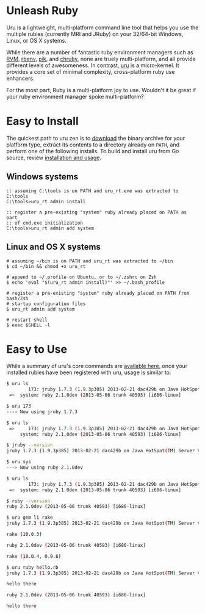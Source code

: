 # Unleash Ruby

Uru is a lightweight, multi-platform command line tool that helps you use the
multiple rubies (currently MRI and JRuby) on your 32/64-bit Windows, Linux, or
OS X systems.

While there are a number of fantastic ruby environment managers such as [RVM][1],
[rbenv][2], [pik][3], and [chruby][4], none are truely multi-platform, and all
provide different levels of awesomeness. In contrast, [uru][5] is a micro-kernel.
It provides a core set of minimal complexity, cross-platform ruby use enhancers.

For the most part, Ruby is a multi-platform joy to use. Wouldn't it be great if
your ruby environment manager spoke multi-platform?

# Easy to Install

The quickest path to uru zen is to [download][download] the binary archive for
your platform type, extract its contents to a directory already on `PATH`, and
perform one of the following installs. To build and install uru from Go source,
review [installation and usage][usage].

## Windows systems

~~~ console
:: assuming C:\tools is on PATH and uru_rt.exe was extracted to C:\tools
C:\tools>uru_rt admin install

:: register a pre-existing "system" ruby already placed on PATH as part
:: of cmd.exe initialization
C:\tools>uru_rt admin add system
~~~

## Linux and OS X systems

~~~ console
# assuming ~/bin is on PATH and uru_rt was extracted to ~/bin
$ cd ~/bin && chmod +x uru_rt

# append to ~/.profile on Ubuntu, or to ~/.zshrc on Zsh
$ echo 'eval "$(uru_rt admin install)"' >> ~/.bash_profile

# register a pre-existing "system" ruby already placed on PATH from bash/Zsh
# startup configuration files
$ uru_rt admin add system

# restart shell
$ exec $SHELL -l
~~~

# Easy to Use

While a summary of uru's core commands are [available here][usage], once your
installed rubies have been registered with uru, usage is similar to:

~~~ bash
$ uru ls
        173: jruby 1.7.3 (1.9.3p385) 2013-02-21 dac429b on Java HotSpot(TM) Serv...
 =>  system: ruby 2.1.0dev (2013-05-06 trunk 40593) [i686-linux]

$ uru 173
---> Now using jruby 1.7.3

$ uru ls
 =>     173: jruby 1.7.3 (1.9.3p385) 2013-02-21 dac429b on Java HotSpot(TM) Serv...
     system: ruby 2.1.0dev (2013-05-06 trunk 40593) [i686-linux]

$ jruby --version
jruby 1.7.3 (1.9.3p385) 2013-02-21 dac429b on Java HotSpot(TM) Server VM 1.7.0_21-b11 [linux-i386]

$ uru sys
---> Now using ruby 2.1.0dev

$ uru ls
        173: jruby 1.7.3 (1.9.3p385) 2013-02-21 dac429b on Java HotSpot(TM) Serv...
 =>  system: ruby 2.1.0dev (2013-05-06 trunk 40593) [i686-linux]

$ ruby --version
ruby 2.1.0dev (2013-05-06 trunk 40593) [i686-linux]

$ uru gem li rake
jruby 1.7.3 (1.9.3p385) 2013-02-21 dac429b on Java HotSpot(TM) Server VM 1.7.0_21-b11 [linux-i386]

rake (10.0.3)

ruby 2.1.0dev (2013-05-06 trunk 40593) [i686-linux]

rake (10.0.4, 0.9.6)

$ uru ruby hello.rb
jruby 1.7.3 (1.9.3p385) 2013-02-21 dac429b on Java HotSpot(TM) Server VM 1.7.0_21-b11 [linux-i386]

hello there

ruby 2.1.0dev (2013-05-06 trunk 40593) [i686-linux]

hello there
~~~

[download]: https://bitbucket.org/jonforums/uru/wiki/Downloads
[usage]: https://bitbucket.org/jonforums/uru/wiki/Usage

[1]: https://rvm.io/
[2]: https://github.com/sstephenson/rbenv
[3]: https://github.com/vertiginous/pik
[4]: https://github.com/postmodern/chruby
[5]: https://bitbucket.org/jonforums/uru
